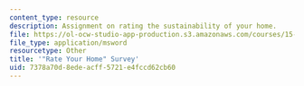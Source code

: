 ```yaml
---
content_type: resource
description: Assignment on rating the sustainability of your home.
file: https://ol-ocw-studio-app-production.s3.amazonaws.com/courses/15-992-s-lab-laboratory-for-sustainable-business-spring-2008/7378a70d8edeacff5721e4fccd62cb60_assn_2_template.xls
file_type: application/msword
resourcetype: Other
title: '"Rate Your Home" Survey'
uid: 7378a70d-8ede-acff-5721-e4fccd62cb60
---
```

